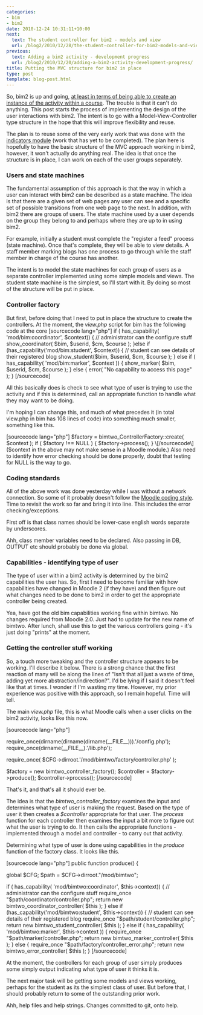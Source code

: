 ```yaml
---
categories:
- bim
- bim2
date: 2010-12-24 10:31:11+10:00
next:
  text: The student controller for bim2 - models and view
  url: /blog2/2010/12/28/the-student-controller-for-bim2-models-and-view/
previous:
  text: Adding a bim2 activity - development progress
  url: /blog2/2010/12/20/adding-a-bim2-activity-development-progress/
title: Putting the MVC structure for bim2 in place
type: post
template: blog-post.html
---
```

So, bim2 is up and going, [at least in terms of being able to create an instance of the activity within a course](/blog2/2010/12/20/adding-a-bim2-activity-development-progress/). The trouble is that it can't do anything. This post starts the process of implementing the design of the user interactions with bim2. The intent is to go with a Model-View-Controller type structure in the hope that this will improve flexibility and reuse.

The plan is to reuse some of the very early work that was done with the [indicators module](/blog2/2010/05/26/adding-multiple-visualisation-approaches-to-indicators-block/) (work that has yet to be completed). The plan here is hopefully to have the basic structure of the MVC approach working in bim2, however, it won't actually do anything real. The idea is that once the structure is in place, I can work on each of the user groups separately.

### Users and state machines

The fundamental assumption of this approach is that the way in which a user can interact with bim2 can be described as a state machine. The idea is that there are a given set of web pages any user can see and a specific set of possible transitions from one web page to the next. In addition, with bim2 there are groups of users. The state machine used by a user depends on the group they belong to and perhaps where they are up to in using bim2.

For example, initially a student must complete the "register a feed" process (state machine). Once that's complete, they will be able to view details. A staff member marking blogs has one process to go through while the staff member in charge of the course has another.

The intent is to model the state machines for each group of users as a separate controller implemented using some simple models and views. The student state machine is the simplest, so I'll start with it. By doing so most of the structure will be put in place.

### Controller factory

But first, before doing that I need to put in place the structure to create the controllers. At the moment, the _view.php_ script for bim has the following code at the core \[sourcecode lang="php"\] if ( has\_capability( 'mod/bim:coordinator', $context)) { // administrator can the configure stuff show\_coordinator( $bim, $userid, $cm, $course ); }else if (has\_capability('mod/bim:student', $context)) { // student can see details of their registered blog show\_student($bim, $userid, $cm, $course ); } else if ( has\_capability( 'mod/bim:marker', $context )) { show\_marker( $bim, $userid, $cm, $course ); } else { error( "No capability to access this page" ); } \[/sourcecode\]

All this basically does is check to see what type of user is trying to use the activity and if this is determined, call an appropriate function to handle what they may want to be doing.

I'm hoping I can change this, and much of what precedes it (in total view.php in bim has 108 lines of code) into something much smaller, something like this.

\[sourcecode lang="php"\] $factory = bimtwo\_ControllerFactory::create( $context ); if ( $factory !== NULL ) { $factory->process(); } \[/sourcecode\] ($context in the above may not make sense in a Moodle module.) Also need to identify how error checking should be done properly, doubt that testing for NULL is the way to go.

### Coding standards

All of the above work was done yesterday while I was without a network connection. So some of it probably doesn't follow the [Moodle coding style](http://docs.moodle.org/en/Development:Coding_style#Classes_2). Time to revisit the work so far and bring it into line. This includes the error checking/exceptions.

First off is that class names should be lower-case english words separate by underscores.

Ahh, class member variables need to be declared. Also passing in DB, OUTPUT etc should probably be done via global.

### Capabilities - identifying type of user

The type of user within a bim2 activity is determined by the bim2 capabilities the user has. So, first I need to become familiar with how capabilities have changed in Moodle 2 (if they have) and then figure out what changes need to be done to bim2 in order to get the appropriate controller being created.

Yea, have got the old bim capabilities working fine within bimtwo. No changes required from Moodle 2.0. Just had to update for the new name of bimtwo. After lunch, shall use this to get the various controllers going - it's just doing "prints" at the moment.

### Getting the controller stuff working

So, a touch more tweaking and the controller structure appears to be working. I'll describe it below. There is a strong chance that the first reaction of many will be along the lines of "Isn't that all just a waste of time, adding yet more abstraction/indirection?". I'd be lying if I said it doesn't feel like that at times. I wonder if I'm wasting my time. However, my prior experience was positive with this approach, so I remain hopeful. Time will tell.

The main _view.php_ file, this is what Moodle calls when a user clicks on the bim2 activity, looks like this now.

\[sourcecode lang="php"\]

require\_once(dirname(dirname(dirname(\_\_FILE\_\_))).'/config.php'); require\_once(dirname(\_\_FILE\_\_).'/lib.php');

require\_once( $CFG->dirroot.'/mod/bimtwo/factory/controller.php' );

$factory = new bimtwo\_controller\_factory(); $controller = $factory->produce(); $controller->process(); \[/sourcecode\]

That's it, and that's all it should ever be.

The idea is that the _bimtwo\_controller\_factory_ examines the input and determines what type of user is making the request. Based on the type of user it then creates a _$controller_ appropriate for that user. The _process_ function for each controller then examines the input a bit more to figure out what the user is trying to do. It then calls the appropriate functions - implemented through a model and controller - to carry out that activity.

Determining what type of user is done using capabilities in the _produce_ function of the factory class. It looks like this.

\[sourcecode lang="php"\] public function produce() {

global $CFG; $path = $CFG->dirroot."/mod/bimtwo";

if ( has\_capability( 'mod/bimtwo:coordinator', $this->context)) { // administrator can the configure stuff require\_once "$path/coordinator/controller.php"; return new bimtwo\_coordinator\_controller( $this ); } else if (has\_capability('mod/bimtwo:student', $this->context)) { // student can see details of their registered blog require\_once "$path/student/controller.php"; return new bimtwo\_student\_controller( $this ); } else if ( has\_capability( 'mod/bimtwo:marker', $this->context )) { require\_once "$path/marker/controller.php"; return new bimtwo\_marker\_controller( $this ); } else { require\_once "$path/factory/controller\_error.php"; return new bimtwo\_error\_controller( $this ); } \[/sourcecode\]

At the moment, the controllers for each group of user simply produces some simply output indicating what type of user it thinks it is.

The next major task will be getting some models and views working, perhaps for the student as its the simplest class of user. But before that, I should probably return to some of the outstanding prior work.

Ahh, help files and help strings. Changes committed to git, onto help.